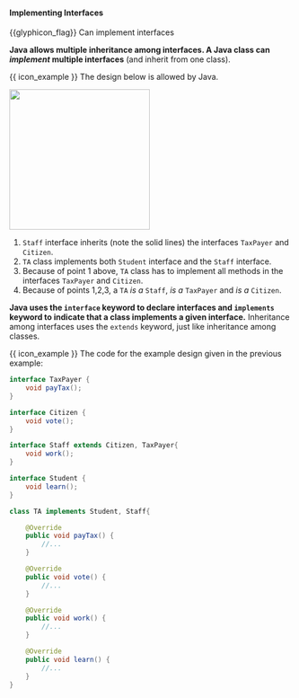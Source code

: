 <div id="title">

#### Implementing Interfaces

</div>

<span id="prereqs"><dynamic-panel src="../../oopDesign/inheritance/interfaces/unit-inElsewhere-asFlat.md" boilerplate header="%%{{glyphicon_education}} Design → OOP → Inheritance → Interfaces%%" /></span>

<span id="outcomes">{{glyphicon_flag}} Can implement interfaces</span>

<div id="body">


**Java allows multiple inheritance among interfaces. A Java class can _implement_ multiple interfaces** (and inherit from one class). 

<tip-box>

{{ icon_example }} The design below is allowed by Java.

<img src="{{baseUrl}}/oopDesign/inheritance/interfaces/images/studentStaff.png" height="250" />
<p/>

1. `Staff` interface inherits (note the solid lines) the interfaces `TaxPayer` and `Citizen`.
2. `TA` class implements both `Student` interface and the `Staff` interface. 
3. Because of point 1 above, `TA` class has to implement all methods in the interfaces `TaxPayer` and `Citizen`.
4. Because of points 1,2,3, a `TA` _is a_ `Staff`, _is a_ `TaxPayer` and _is a_ `Citizen`. 

</tip-box>

**Java uses the `interface` keyword to declare interfaces and `implements` keyword to indicate that a class implements a given interface.** Inheritance among interfaces uses the `extends` keyword, just like inheritance among classes.

<tip-box> 

{{ icon_example }} The code for the example design given in the previous example:

```java
interface TaxPayer {
    void payTax();
}

interface Citizen {
    void vote();
}

interface Staff extends Citizen, TaxPayer{
    void work();
}

interface Student {
    void learn();
}

class TA implements Student, Staff{

    @Override
    public void payTax() {
        //...
    }

    @Override
    public void vote() {
        //...
    }

    @Override
    public void work() {
        //...
    }

    @Override
    public void learn() {
        //...
    }
}
```

</tip-box>

</div>

<div id="extras">
<include src="resources.md" />
</div>